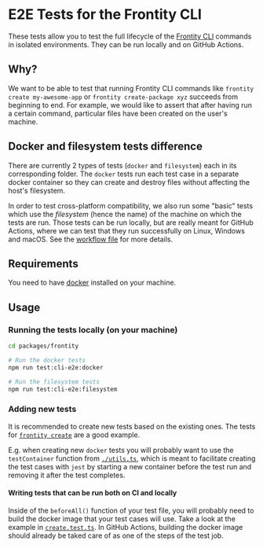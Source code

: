 # E2E Tests for the Frontity CLI

These tests allow you to test the full lifecycle of the [Frontity
CLI](https://api.frontity.org/frontity-cli) commands in isolated
environments. They can be run locally and on GitHub Actions.

## Why?

We want to be able to test that running Frontity CLI commands like `frontity create my-awesome-app` or `frontity create-package xyz` succeeds from beginning
to end. For example, we would like to assert that after having run a certain command,
particular files have been created on the user's machine.

## Docker and filesystem tests difference

There are currently 2 types of tests (`docker` and `filesystem`) each in its
corresponding folder. The `docker` tests run each test case in a separate docker
container so they can create and destroy files without affecting the host's filesystem.

In order to test cross-platform compatibility, we also run some "basic" tests
which use the _filesystem_ (hence the name) of the machine on which the tests are
run. Those tests can be run locally, but are really meant for GitHub Actions, where we
can test that they run successfully on Linux, Windows and macOS. See the [workflow
file](/.github/workflows/cli-e2e.yml) for more details.

## Requirements

You need to have [docker](https://www.docker.com/get-started) installed on your machine.

## Usage

### Running the tests locally (on your machine)

```sh
cd packages/frontity

# Run the docker tests
npm run test:cli-e2e:docker

# Run the filesystem tests
npm run test:cli-e2e:filesystem
```

### Adding new tests

It is recommended to create new tests based on the existing
ones. The tests for [`frontity create`](/packages/frontity/cli-e2e/docker/create.test.ts) are a good example.

E.g. when creating new `docker` tests you will probably want to use the
`testContainer` function from [`./utils.ts`](/packages/frontity/cli-e2e/docker/utils.ts), which is meant to facilitate creating
the test cases with `jest` by starting a new container before the test run and
removing it after the test completes.

#### Writing tests that can be run both on CI and locally

Inside of the `beforeAll()` function of your test file, you will probably need
to build the docker image that your test cases will use. Take a look at the
example in [`create.test.ts`](/packages/frontity/cli-e2e/docker/create.test.ts).
In GitHub Actions, building the docker image should already be taked care of as
one of the steps of the test job.
